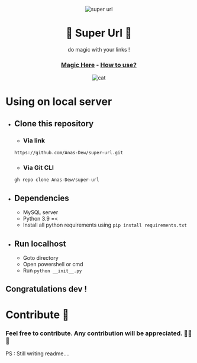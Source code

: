 <p align="center">
    <image src="https://github.com/Anas-Dew/super-url/blob/main/files/SUPERICON_HD.png" alt='super url'>
</p>

<h1 align="center">
🚀 Super Url 🚀
</h1>

<p align="center">
do magic with your links !
</p>

<h3 align="center">
<a href='https://superurl.pythonanywhere.com/' target='_blank'>Magic Here</a>
    -
<a href='https://github.com/Anas-Dew/super-url/blob/main/files/tutorial.gif' target='_blank'>How to use?</a>
</h3>

<p align="center">
    <image src="https://i0.wp.com/www.printmag.com/wp-content/uploads/2021/02/4cbe8d_f1ed2800a49649848102c68fc5a66e53mv2.gif?fit=476%2C280&ssl=1" alt='cat'>
</p>
    
# Using on local server
* ## Clone this repository
    * ### Via link
    `https://github.com/Anas-Dew/super-url.git`
    * ### Via Git CLI
    `gh repo clone Anas-Dew/super-url`
    
* ## Dependencies
    * MySQL server
    * Python 3.9 =<
    * Install all python requirements using `pip install requirements.txt`
    
* ## Run localhost
    * Goto directory
    * Open powershell or cmd
    * Run `python __init__.py`
                     
Congratulations dev ! 
--------------
# Contribute 🎠
### Feel free to contribute. Any contribution will be appreciated. 🎈🎈🎈
    
PS : Still writing readme....
